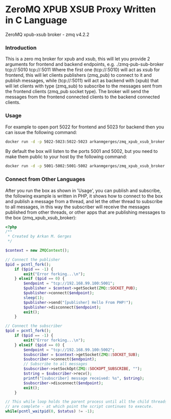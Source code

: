 # ZeroMQ XPUB XSUB Proxy Written in C Language
ZeroMQ xpub-xsub broker - zmq v4.2.2

### Introduction
This is a zero mq broker for xpub and xsub, this will let you provide 2 arguments for frontend and backend endpoints, e.g. ./zmq-pub-sub-broker tcp://:5010 tcp://:5011 Where the first one (tcp://:5010) will act as xsub for frontend, this will let clients publishers (zmq_pub) to connect to it and publish messages, while (tcp://:5011) will act as backend with (xpub) that will let clients with type (zmq_sub) to subscribe to the messages sent from the frontend clients (zmq_pub socket type). The broker will send the messages from the frontend connected clients to the backend connected clients.

### Usage
For example to open port 5022 for frontend and 5023 for backend then you can issue the following command:
```sh
docker run -d -p 5022-5023:5022-5023 arkanmgerges/zmq_xpub_xsub_broker tcp://:5022 tcp://:5023
```

By default the box will listen to the ports 5001 and 5002, but you need to make them public to your host by the following command:
```sh
docker run -d -p 5001-5002:5001-5002 arkanmgerges/zmq_xpub_xsub_broker
```


### Connect from Other Languages
After you run the box as shown in 'Usage', you can publish and subscribe, the following example is written in PHP, it shows how to connect
to the box and publish a message from a thread, and let the other thread to subscribe to all messages, in this way the subscriber will 
receive the messages published from other threads, or other apps that are publishing messages to the box (zmq_xpub_xsub_broker):

```php
<?php
/**
 * Created by Arkan M. Gerges
 */

$context = new ZMQContext();

// Connect the publisher
$pid = pcntl_fork();
    if ($pid == -1) {
        exit("Error forking...\n");
    } elseif ($pid == 0) {
        $endpoint = "tcp://192.168.99.100:5001";
        $publisher = $context->getSocket(ZMQ::SOCKET_PUB);
        $publisher->connect($endpoint);
        sleep(1);
        $publisher->send("[publisher] Hello From PHP!");
        $publisher->disconnect($endpoint);
        exit();
    }

// Connect the subscriber
$pid = pcntl_fork();
    if ($pid == -1) {
        exit("Error forking...\n");
    } elseif ($pid == 0) {
        $endpoint = "tcp://192.168.99.100:5002";
        $subscriber = $context->getSocket(ZMQ::SOCKET_SUB);
        $subscriber->connect($endpoint);
        // Subscribe to all messages
        $subscriber->setSockOpt(ZMQ::SOCKOPT_SUBSCRIBE, "");
        $string = $subscriber->recv();
        printf("[subscriber] message received: %s", $string);
        $subscriber->disconnect($endpoint);
        exit();
    }

// This while loop holds the parent process until all the child threads
// are complete - at which point the script continues to execute.
while(pcntl_waitpid(0, $status) != -1);
```

